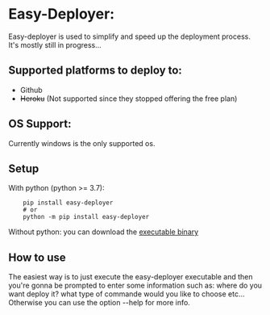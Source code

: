 # Easy-Deployer:
Easy-deployer is used to simplify and speed up the deployment process.
It's mostly still in progress...

## Supported platforms to deploy to:
- Github
- ~~Heroku~~ (Not supported since they stopped offering the free plan)

## OS Support:
Currently windows is the only supported os.

## Setup
With python (python >= 3.7):
```shell
    pip install easy-deployer
    # or
    python -m pip install easy-deployer
```
Without python: you can download the [executable binary][bin/exe]


## How to use
The easiest way is to just execute the easy-deployer executable and then you're gonna be prompted to enter some information such as: where do you want deploy it? what type of commande would you like to choose etc...
Otherwise you can use the option --help for more info.

[bin/exe]: https://github.com/medamine980/easy-deployer/raw/main/bin/easy-deployer.exe